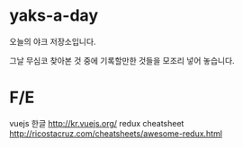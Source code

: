 # yaks-a-day
오늘의 야크 저장소입니다.

그날 무심코 찾아본 것 중에 기록할만한 것들을 모조리 넣어 놓습니다.

# F/E
vuejs 한글 http://kr.vuejs.org/
redux cheatsheet http://ricostacruz.com/cheatsheets/awesome-redux.html
